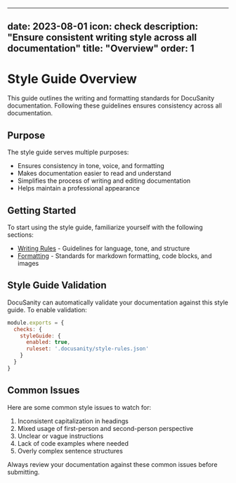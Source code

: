 
---
date: 2023-08-01
icon: check
description: "Ensure consistent writing style across all documentation"
title: "Overview"
order: 1
---

# Style Guide Overview

This guide outlines the writing and formatting standards for DocuSanity documentation. Following these guidelines ensures consistency across all documentation.

## Purpose

The style guide serves multiple purposes:

- Ensures consistency in tone, voice, and formatting
- Makes documentation easier to read and understand
- Simplifies the process of writing and editing documentation
- Helps maintain a professional appearance

## Getting Started

To start using the style guide, familiarize yourself with the following sections:

- [Writing Rules](/docs/style-guide/writing-rules) - Guidelines for language, tone, and structure
- [Formatting](/docs/style-guide/formatting) - Standards for markdown formatting, code blocks, and images

## Style Guide Validation

DocuSanity can automatically validate your documentation against this style guide. To enable validation:

```javascript
module.exports = {
  checks: {
    styleGuide: {
      enabled: true,
      ruleset: '.docusanity/style-rules.json'
    }
  }
}
```

## Common Issues

Here are some common style issues to watch for:

1. Inconsistent capitalization in headings
2. Mixed usage of first-person and second-person perspective
3. Unclear or vague instructions
4. Lack of code examples where needed
5. Overly complex sentence structures

Always review your documentation against these common issues before submitting.
